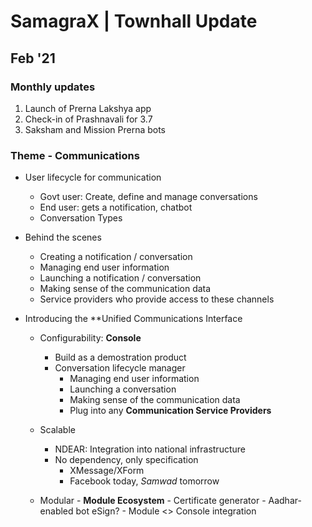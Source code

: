 # SamagraX | Townhall Update
## Feb '21
### Monthly updates 

1. Launch of Prerna Lakshya app
2. Check-in of Prashnavali for 3.7
3. Saksham and Mission Prerna bots

### Theme - Communications

- User lifecycle for communication
	- Govt user: Create, define and manage conversations
	- End user: gets a notification, chatbot
	- Conversation Types

- Behind the scenes
	- Creating a notification / conversation
	- Managing end user information
	- Launching a notification / conversation
	- Making sense of the communication data
	- Service providers who provide access to these channels  	

- Introducing the **Unified Communications Interface

	- Configurability: **Console**
	  - Build as a demostration product
	  - Conversation lifecycle manager
		  - Managing end user information
		  - Launching a conversation
		  - Making sense of the communication data    
		  - Plug into any **Communication Service Providers**
            
	- Scalable
	  - NDEAR: Integration into national infrastructure
	  - No dependency, only specification
	    - XMessage/XForm
	    - Facebook today, _Samwad_ tomorrow
	  
	- Modular
		  - **Module Ecosystem** 
		      -  Certificate generator
		      -  Aadhar-enabled bot eSign?
		      -  Module <> Console integration		


